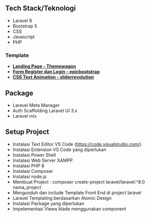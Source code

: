 ## Tech Stack/Teknologi
- Laravel 8
- Bootstrap 5
- CSS 
- Javascript
- PHP

### Template
- **[Landing Page - Themewagon](https://themewagon.com/themes/free-bootstrap-5-html5-web-hosting-template-greenhost/)**
- **[Form Register dan Login - epicbootstrap](https://epicbootstrap.com/snippets/registration)**
- **[CSS Text Animation - sliderrevolution](https://www.sliderrevolution.com/resources/css-text-animation/)**

## Package
- Laravel Meta Manager
- Auth Scaffolding Laravel UI 3.x
- Laravel mix

## Setup Project
- Instalasi Text Editor VS Code (https://code.visualstudio.com/)
- Instalasi Extension VS Code yang diperlukan
- Instalasi Power Shell
- Instalasi Web Server XAMPP
- Instalasi PHP 8
- Instalasi Composer
- Instalasi node.js
- Membuat Project : composer create-project laravel/laravel:^8.0 nama_project
- Mengunduh dan include Template Front End di project laravel
- Laravel Templating berdasarkan Atomic Design
- Instalasi Package yang diperlukan
- Impelementasi Views blade menggunakan component